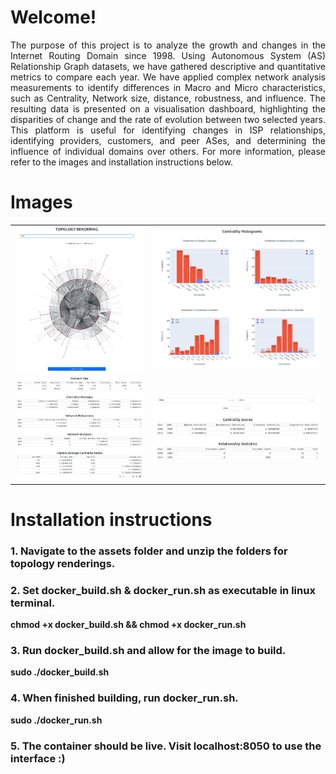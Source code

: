 # Welcome!
<p align= "justify">
The purpose of this project is to analyze the growth and changes in the Internet Routing Domain since 1998. Using Autonomous System (AS) Relationship Graph datasets, we have gathered descriptive and quantitative metrics to compare each year. We have applied complex network analysis measurements to identify differences in Macro and Micro characteristics, such as Centrality, Network size, distance, robustness, and influence. The resulting data is presented on a visualisation dashboard, highlighting the disparities of change and the rate of evolution between two selected years. This platform is useful for identifying changes in ISP relationships, identifying providers, customers, and peer ASes, and determining the influence of individual domains over others. For more information, please refer to the images and installation instructions below.
</p>

# Images

<table>
  <tr>
    <td>
        <img src= "https://github.com/robdwhyte/InternetEvolution/blob/master/Images/Topological.PNG?raw=true">
    </td>
    <td>
        <img src= "https://github.com/robdwhyte/InternetEvolution/blob/master/Images/MacroCent.PNG?raw=true">
    </td>
  </tr>
  <tr>
    <td>
        <img src= "https://github.com/robdwhyte/InternetEvolution/blob/master/Images/MacroStat.PNG?raw=true">
    </td>
    <td>
        <img src= "https://github.com/robdwhyte/InternetEvolution/blob/master/Images/MicroStat.PNG?raw=true">
    </td>
  </tr>
  
</table>

# Installation instructions
### 1. Navigate to the assets folder and unzip the folders for topology renderings.

### 2. Set docker_build.sh & docker_run.sh as executable in linux terminal.

**chmod +x docker_build.sh && chmod +x docker_run.sh**

### 3. Run docker_build.sh and allow for the image to build.

**sudo ./docker_build.sh**

### 4. When finished building, run docker_run.sh.

**sudo ./docker_run.sh**

### 5. The container should be live. Visit localhost:8050 to use the interface :)
